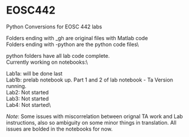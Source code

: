 # EOSC442
Python Conversions for EOSC 442 labs

Folders ending with _gh are original files with Matlab code\
Folders ending with -python are the python code files\

python folders have all lab code complete.\
Currently working on notebooks:\

Lab1a:  will be done last\
Lab1b: prelab notebook up. Part 1 and 2 of lab notebook - Ta Version running.\
Lab2: Not started\
Lab3: Not started\
Lab4: Not started\

*Note*: Some issues with miscorrelation between orignal TA work and Lab instructions, also so ambiguity on some minor things in translation. All issues are bolded in the notebooks for now. 
